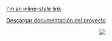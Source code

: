 

[I'm an inline-style link](https://www.google.com)




[Descargar documentación del proyecto](http://www.americasono.com/test_digibox/DOCUMENTACION%20EJERCICIO%20DIGIBOX.docx)


<p align="center"><img src="https://laravel.com/assets/img/components/logo-laravel.svg"></p>


